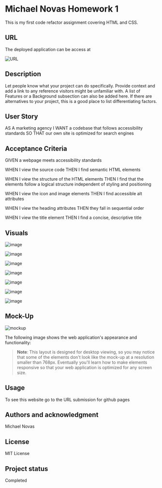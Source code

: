 # Michael Novas Homework 1


This is my first code refactor assignment covering HTML and CSS.


## URL


The deployed application can be access at

![URL](https://michael55github.github.io/UCLAchallenge1/)


## Description


Let people know what your project can do specifically. Provide context and add a link to any reference visitors might be unfamiliar with. A list  of Features or a Background subsection can also be added here. If there are alternatives to your project, this is a good place to list differentiating factors.

## User Story


AS A marketing agency
I WANT a codebase that follows accessibility standards
SO THAT our own site is optimized for search engines


## Acceptance Criteria

GIVEN a webpage meets accessibility standards

WHEN I view the source code
THEN I find semantic HTML elements


WHEN I view the structure of the HTML elements
THEN I find that the elements follow a logical structure independent of styling and positioning


WHEN I view the icon and image elements
THEN I find accessible alt attributes


WHEN I view the heading attributes
THEN they fall in sequential order


WHEN I view the title element
THEN I find a concise, descriptive title

## Visuals


![image](https://github.com/michael55github/UCLAchallenge1/blob/main/assets/images/brand-awareness.png)

![image](https://github.com/michael55github/UCLAchallenge1/blob/main/assets/images/cost-management.png)

![image](https://github.com/michael55github/UCLAchallenge1/blob/main/assets/images/digital-marketing-meeting.jpg)

![image](https://github.com/michael55github/UCLAchallenge1/blob/main/assets/images/lead-generation.png)

![image](https://github.com/michael55github/UCLAchallenge1/blob/main/assets/images/online-reputation-management.jpg)

![image](https://github.com/michael55github/UCLAchallenge1/blob/main/assets/images/search-engine-optimization.jpg)

![image](https://github.com/michael55github/UCLAchallenge1/blob/main/assets/images/social-media-marketing.jpg)

## Mock-Up


![mockup](https://github.com/michael55github/UCLAchallenge1/blob/main/MockUp90Goal/01-html-css-git-homework-demo.png)

The following image shows the web application's appearance and functionality:



> **Note**: This layout is designed for desktop viewing, so you may notice that some of the elements don't look like the mock-up at a resolution smaller than 768px. Eventually you'll learn how to make elements responsive so that your web application is optimized for any screen size.


## Usage


To see this website go to the URL submission for github pages

## Authors and acknowledgment


Michael Novas

## License


MIT License

## Project status


Completed

